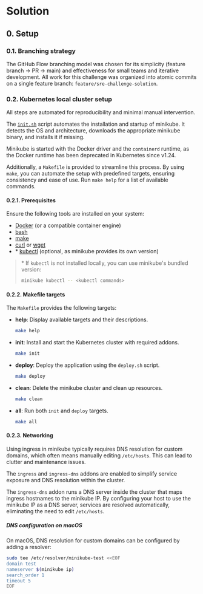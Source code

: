 # Solution

## 0. Setup

### 0.1. Branching strategy

The GitHub Flow branching model was chosen for its simplicity (feature branch → PR → main) and effectiveness for small teams and iterative development. All work for this challenge was organized into atomic commits on a single feature branch: `feature/sre-challenge-solution`.

### 0.2. Kubernetes local cluster setup

All steps are automated for reproducibility and minimal manual intervention.

The [`init.sh`](./init.sh) script automates the installation and startup of minikube. It detects the OS and architecture, downloads the appropriate minikube binary, and installs it if missing.

Minikube is started with the Docker driver and the `containerd` runtime, as the Docker runtime has been deprecated in Kubernetes since v1.24.

Additionally, a `Makefile` is provided to streamline this process. By using `make`, you can automate the setup with predefined targets, ensuring consistency and ease of use. Run `make help` for a list of available commands.

#### 0.2.1. Prerequisites

Ensure the following tools are installed on your system:

- [Docker](https://docs.docker.com/engine/install/) (or a compatible container engine)
- [bash](https://www.gnu.org/software/bash/)
- [make](https://www.gnu.org/software/make/)
- [curl](https://curl.se/docs/install.html) or [wget](https://www.gnu.org/software/wget/)
- \* [kubectl](https://kubernetes.io/docs/tasks/tools/) (optional, as minikube provides its own version)

> \* If `kubectl` is not installed locally, you can use minikube's bundled version:
>
> ```sh
> minikube kubectl -- <kubectl commands>
> ```

#### 0.2.2. Makefile targets

The `Makefile` provides the following targets:

- **help**: Display available targets and their descriptions.

  ```sh
  make help
  ```

- **init**: Install and start the Kubernetes cluster with required addons.

  ```sh
  make init
  ```

- **deploy**: Deploy the application using the `deploy.sh` script.

  ```sh
  make deploy
  ```

- **clean**: Delete the minikube cluster and clean up resources.

  ```sh
  make clean
  ```

- **all**: Run both `init` and `deploy` targets.

  ```sh
  make all
  ```

#### 0.2.3. Networking

Using ingress in minikube typically requires DNS resolution for custom domains, which often means manually editing `/etc/hosts`. This can lead to clutter and maintenance issues.

The `ingress` and `ingress-dns` addons are enabled to simplify service exposure and DNS resolution within the cluster.

The `ingress-dns` addon runs a DNS server inside the cluster that maps ingress hostnames to the minikube IP. By configuring your host to use the minikube IP as a DNS server, services are resolved automatically, eliminating the need to edit `/etc/hosts`.

##### DNS configuration on macOS

On macOS, DNS resolution for custom domains can be configured by adding a resolver:

```sh
sudo tee /etc/resolver/minikube-test <<EOF
domain test
nameserver $(minikube ip)
search_order 1
timeout 5
EOF
```
